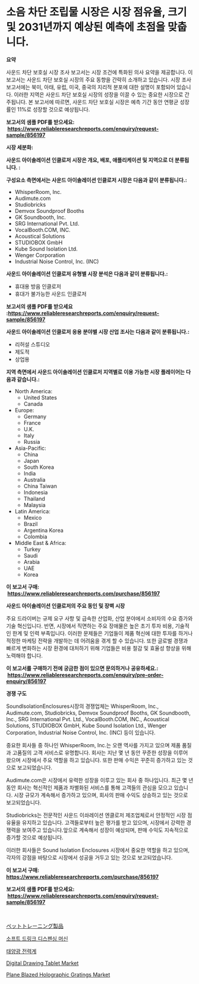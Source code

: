 <p><h1>소음 차단 조립물 시장은 시장 점유율, 크기 및 2031년까지 예상된 예측에 초점을 맞춥니다.</h1></p><p><strong>요약</strong></p>
<p><p>사운드 차단 보호실 시장 조사 보고서는 시장 조건에 특화된 의사 요약을 제공합니다. 이 보고서는 사운드 차단 보호실 시장의 주요 동향을 간략히 소개하고 있습니다. 시장 조사 보고서에는 북미, 아태, 유럽, 미국, 중국의 지리적 분포에 대한 설명이 포함되어 있습니다. 이러한 지역은 사운드 차단 보호실 시장의 성장을 이끌 수 있는 중요한 시장으로 간주됩니다. 본 보고서에 따르면, 사운드 차단 보호실 시장은 예측 기간 동안 연평균 성장률인 11%로 성장할 것으로 예상됩니다.</p></p>
<p><strong>보고서의 샘플 PDF를 받으세요: &nbsp;<a href="https://www.reliableresearchreports.com/enquiry/request-sample/856197">https://www.reliableresearchreports.com/enquiry/request-sample/856197</a></strong></p>
<p><strong>시장 세분화:</strong></p>
<p><strong> 사운드 아이솔레이션 인클로저 시장은 개요, 배포, 애플리케이션 및 지역으로 더 분류됩니다. :</strong></p>
<p><strong>구성요소 측면에서는 사운드 아이솔레이션 인클로저 시장은 다음과 같이 분류됩니다.:</strong></p>
<p><ul><li>WhisperRoom, Inc.</li><li>Audimute.com</li><li>Studiobricks</li><li>Demvox Soundproof Booths</li><li>GK Soundbooth, Inc.</li><li>SRG International Pvt. Ltd.</li><li>VocalBooth.COM, INC.</li><li>Acoustical Solutions</li><li>STUDIOBOX GmbH</li><li>Kube Sound Isolation Ltd.</li><li>Wenger Corporation</li><li>Industrial Noise Control, Inc. (INC)</li></ul></p>
<p><strong> 사운드 아이솔레이션 인클로저 유형별 시장 분석은 다음과 같이 분류됩니다.:</strong></p>
<p><ul><li>휴대용 방음 인클로저</li><li>휴대가 불가능한 사운드 인클로저</li></ul></p>
<p><strong>보고서의 샘플 PDF를 받으세요 :<a href="https://www.reliableresearchreports.com/enquiry/request-sample/856197">https://www.reliableresearchreports.com/enquiry/request-sample/856197</a></strong></p>
<p><strong> 사운드 아이솔레이션 인클로저 응용 분야별 시장 산업 조사는 다음과 같이 분류됩니다.:</strong></p>
<p><ul><li>리허설 스튜디오</li><li>제도적</li><li>상업용</li></ul></p>
<p><strong>지역 측면에서 사운드 아이솔레이션 인클로저 지역별로 이용 가능한 시장 플레이어는 다음과 같습니다.:</strong></p>
<p><ul>
    <li>
        North America:
        <ul>
            <li>United States</li>
            <li>Canada</li>
        </ul>
    </li>
    <li>
        Europe:
        <ul>
            <li>Germany</li>
            <li>France</li>
            <li>U.K.</li>
            <li>Italy</li>
            <li>Russia</li>
        </ul>
    </li>
    <li>
        Asia-Pacific:
        <ul>
            <li>China</li>
            <li>Japan</li>
            <li>South Korea</li>
            <li>India</li>
            <li>Australia</li>
            <li>China Taiwan</li>
            <li>Indonesia</li>
            <li>Thailand</li>
            <li>Malaysia</li>
        </ul>
    </li>
    <li>
        Latin America:
        <ul>
            <li>Mexico</li>
            <li>Brazil</li>
            <li>Argentina Korea</li>
            <li>Colombia</li>
        </ul>
    </li>
    <li>
        Middle East & Africa:
        <ul>
            <li>Turkey</li>
            <li>Saudi</li>
            <li>Arabia</li>
            <li>UAE</li>
            <li>Korea</li>
        </ul>
    </li>
    </ul></p>
<p><strong>이 보고서 구매: &nbsp;<a href="https://www.reliableresearchreports.com/purchase/856197">https://www.reliableresearchreports.com/purchase/856197</a></strong></p>
<p><strong>사운드 아이솔레이션 인클로저의 주요 동인 및 장벽 시장</strong></p>
<p><p>주요 드라이버는 규제 요구 사항 및 급속한 산업화, 산업 분야에서 소비자의 수요 증가와 기술 혁신입니다. 반면, 시장에서 직면하는 주요 장애물은 높은 초기 투자 비용, 기술적인 한계 및 인력 부족입니다. 이러한 문제들은 기업들이 제품 혁신에 대한 투자를 하거나 적정한 마케팅 전략을 개발하는 데 어려움을 겪게 할 수 있습니다. 또한 글로벌 경쟁과 빠르게 변화하는 시장 환경에 대처하기 위해 기업들은 비용 절감 및 효율성 향상을 위해 노력해야 합니다.</p></p>
<p><strong>이 보고서를 구매하기 전에 궁금한 점이 있으면 문의하거나 공유하세요.: &nbsp;<a href="https://www.reliableresearchreports.com/enquiry/pre-order-enquiry/856197">https://www.reliableresearchreports.com/enquiry/pre-order-enquiry/856197</a></strong></p>
<p><strong>경쟁 구도</strong></p>
<p><p>SoundIsolationEnclosures시장의 경쟁업체는 WhisperRoom, Inc., Audimute.com, Studiobricks, Demvox Soundproof Booths, GK Soundbooth, Inc., SRG International Pvt. Ltd., VocalBooth.COM, INC., Acoustical Solutions, STUDIOBOX GmbH, Kube Sound Isolation Ltd., Wenger Corporation, Industrial Noise Control, Inc. (INC) 등이 있습니다.</p><p>중요한 회사들 중 하나인 WhisperRoom, Inc.는 오랜 역사를 가지고 있으며 제품 품질과 고품질의 고객 서비스로 유명합니다. 회사는 지난 몇 년 동안 꾸준한 성장을 이루어 왔으며 시장에서 주요 역할을 하고 있습니다. 또한 판매 수익은 꾸준히 증가하고 있는 것으로 보고되었습니다.</p><p>Audimute.com은 시장에서 유력한 성장을 이루고 있는 회사 중 하나입니다. 최근 몇 년 동안 회사는 혁신적인 제품과 차별화된 서비스를 통해 고객들의 관심을 모으고 있습니다. 시장 규모가 계속해서 증가하고 있으며, 회사의 판매 수익도 상승하고 있는 것으로 보고되었습니다.</p><p>Studiobricks는 전문적인 사운드 이솨레이션 엔클로저 제조업체로서 안정적인 시장 점유율을 유지하고 있습니다. 고객들로부터 높은 평가를 받고 있으며, 시장에서 강력한 경쟁력을 보여주고 있습니다.앞으로 계속해서 성장이 예상되며, 판매 수익도 지속적으로 증가할 것으로 예상됩니다.</p><p>이러한 회사들은 Sound Isolation Enclosures 시장에서 중요한 역할을 하고 있으며, 각자의 강점을 바탕으로 시장에서 성공을 거두고 있는 것으로 보고되었습니다.</p></p>
<p><strong>이 보고서 구매: &nbsp; <a href="https://www.reliableresearchreports.com/purchase/856197">https://www.reliableresearchreports.com/purchase/856197</a></strong></p>
<p><strong>보고서의 샘플 PDF를 받으세요: &nbsp;<a href="https://www.reliableresearchreports.com/enquiry/request-sample/856197">https://www.reliableresearchreports.com/enquiry/request-sample/856197</a></strong><strong></strong></p>
<p>&nbsp;</p>
<p><p><a href="https://medium.com/@pedrogers56456/%E3%83%9A%E3%83%83%E3%83%88%E3%81%AE%E3%83%88%E3%83%AC%E3%83%BC%E3%83%8B%E3%83%B3%E3%82%B0%E7%94%A8%E5%93%81%E5%B8%82%E5%A0%B4%E8%A6%8F%E6%A8%A1-%E5%B8%82%E5%A0%B4%E5%B1%95%E6%9C%9B%E3%81%A8%E5%B8%82%E5%A0%B4%E4%BA%88%E6%B8%AC-2024%E5%B9%B4%E3%81%8B%E3%82%892031%E5%B9%B4%E3%81%BE%E3%81%A7-7bf207fff9ba">ペットトレーニング製品</a></p><p><a href="https://github.com/lzrvbyqzftro57/Market-Research-Report-List-1/blob/main/75080062306.md">소프트 드링크 디스펜싱 머신</a></p><p><a href="https://github.com/vs019sa3m8x/Market-Research-Report-List-1/blob/main/69096282307.md">태양광 전력계</a></p><p><a href="https://github.com/gulaimolin/Market-Research-Report-List-3/blob/main/digital-drawing-tablet-market.md">Digital Drawing Tablet Market</a></p><p><a href="https://issuu.com/reportprime-2/docs/plane-blazed-holographic-gratings-market-size-2030">Plane Blazed Holographic Gratings Market</a></p></p>
